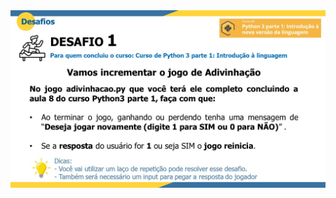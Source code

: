 <img src='https://github.com/silviosnjr/python-parte1/blob/main/desafio1/desafio_1_python.jpg?raw=true'>
